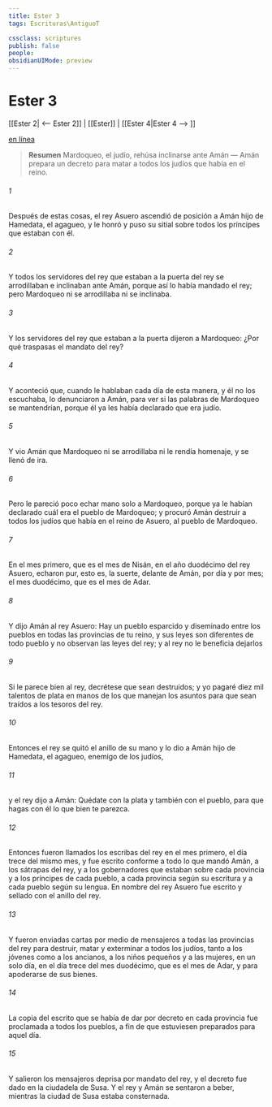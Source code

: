 ```yaml
---
title: Ester 3
tags: Escrituras\AntiguoT

cssclass: scriptures
publish: false
people:
obsidianUIMode: preview
---
```


# Ester 3
[[Ester 2| <-- Ester 2]] | [[Ester]] | [[Ester 4|Ester 4 --> ]]

[en línea](https://churchofjesuschrist.org/study/scriptures/ot/esth/3?lang=spa)

> __Resumen__
Mardoqueo, el judío, rehúsa inclinarse ante Amán — Amán prepara un decreto para matar a todos los judíos que había en el reino.

###### 1 
Después de estas cosas, el rey Asuero ascendió de posición a Amán hijo de Hamedata, el agagueo, y le honró y puso su sitial sobre todos los príncipes que estaban con él.

###### 2 
Y todos los servidores del rey que estaban a la puerta del rey se arrodillaban e inclinaban ante Amán, porque así lo había mandado el rey; pero Mardoqueo ni se arrodillaba ni se inclinaba.

###### 3 
Y los servidores del rey que estaban a la puerta dijeron a Mardoqueo: ¿Por qué traspasas el mandato del rey?

###### 4 
Y aconteció que, cuando le hablaban cada día de esta manera, y él no los escuchaba, lo denunciaron a Amán, para ver si las palabras de Mardoqueo se mantendrían, porque él ya les había declarado que era judío.

###### 5 
Y vio Amán que Mardoqueo ni se arrodillaba ni le rendía homenaje, y se llenó de ira.

###### 6 
Pero le pareció poco echar mano solo a Mardoqueo, porque ya le habían declarado cuál era el pueblo de Mardoqueo; y procuró Amán destruir a todos los judíos que había en el reino de Asuero, al pueblo de Mardoqueo.

###### 7 
En el mes primero, que es el mes de Nisán, en el año duodécimo del rey Asuero, echaron pur, esto es, la suerte, delante de Amán, por día y por mes;  el mes duodécimo, que es el mes de Adar.

###### 8 
Y dijo Amán al rey Asuero: Hay un pueblo esparcido y diseminado entre los pueblos en todas las provincias de tu reino, y sus leyes son diferentes de  todo pueblo y no observan las leyes del rey; y al rey no le beneficia dejarlos 

###### 9 
Si le parece bien al rey, decrétese que sean destruidos; y yo pagaré diez mil talentos de plata en manos de los que manejan los asuntos  para que sean traídos a los tesoros del rey.

###### 10 
Entonces el rey se quitó el anillo de su mano y lo dio a Amán hijo de Hamedata, el agagueo, enemigo de los judíos,

###### 11 
y el rey dijo a Amán: Quédate con la plata y también con el pueblo, para que hagas con él lo que bien te parezca.

###### 12 
Entonces fueron llamados los escribas del rey en el mes primero, el día trece del mismo mes, y fue escrito conforme a todo lo que mandó Amán, a los sátrapas del rey, y a los gobernadores que estaban sobre cada provincia y a los príncipes de cada pueblo, a cada provincia según su escritura y a cada pueblo según su lengua. En nombre del rey Asuero fue escrito y sellado con el anillo del rey.

###### 13 
Y fueron enviadas cartas por medio de mensajeros a todas las provincias del rey para destruir, matar y exterminar a todos los judíos, tanto a los jóvenes como a los ancianos, a los niños pequeños y a las mujeres, en un solo día, en el día trece del mes duodécimo, que es el mes de Adar, y para apoderarse de sus bienes.

###### 14 
La copia del escrito que se había de dar por decreto en cada provincia fue proclamada a todos los pueblos, a fin de que estuviesen preparados para aquel día.

###### 15 
Y salieron los mensajeros deprisa por mandato del rey, y el decreto fue dado en la ciudadela de Susa. Y el rey y Amán se sentaron a beber, mientras la ciudad de Susa estaba consternada.

